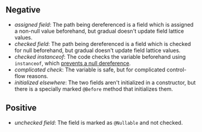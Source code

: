 Negative
--------

- _assigned field_: The path being dereferenced is a field which is assigned a
  non-null value beforehand, but gradual doesn't update field lattice values.
- _checked field_: The path being dereferenced is a field which is checked for
  null beforehand, but gradual doesn't update field lattice values.
- _checked instanceof_: The code checks the variable beforehand using
  `instanceof`, which [prevents a null dereference][instanceof].
- _complicated check_: The variable is safe, but for complicated control-flow
  reasons.
- _initialized elsewhere_: The two fields aren't initialized in a constructor,
  but there is a specially marked `@Before` method that initializes them.

Positive
--------

- _unchecked field_: The field is marked as `@Nullable` and not checked.

[instanceof]: https://stackoverflow.com/a/2950415/5044950
